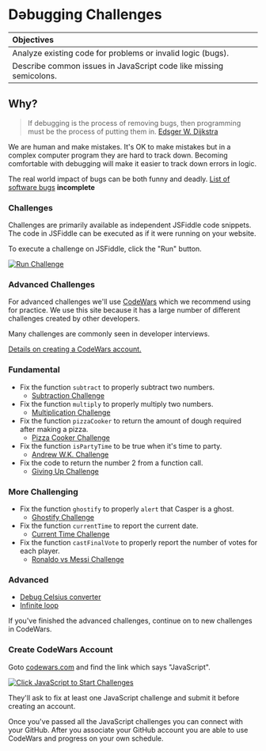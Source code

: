 # Dǝbugging Challenges

| Objectives |
| :--- |
| Analyze existing code for problems or invalid logic (bugs). |
| Describe common issues in JavaScript code like missing semicolons. |

## Why?

> If debugging is the process of removing bugs, then programming must be the process of putting them in. <a href="https://en.wikiquote.org/wiki/Programming#Debugging" target="_blank">Edsger W. Dijkstra</a>

We are human and make mistakes. It's OK to make mistakes but in a complex computer program they are hard to track down. Becoming comfortable with debugging will make it easier to track down errors in logic.

The real world impact of bugs can be both funny and deadly. <a href="https://en.wikipedia.org/wiki/List_of_software_bugs" target="_blank">List of software bugs</a> **incomplete**

### Challenges

Challenges are primarily available as independent JSFiddle code snippets. The code in JSFiddle can be executed as if it were running on your website.

To execute a challenge on JSFiddle, click the "Run" button.

<a href="http://jsfiddle.net" target="_blank"><img src="https://cloud.githubusercontent.com/assets/1329385/10594818/bfc44ff8-7685-11e5-8b6a-dadc6f2d6fa5.png" alt="Run Challenge"></a>

### Advanced Challenges

For advanced challenges we'll use <a href="http://www.codewars.com/" target="_blank">CodeWars</a> which we recommend using for practice. We use this site because it has a large number of different challenges created by other developers.

Many challenges are commonly seen in developer interviews.

[Details on creating a CodeWars account.](#create-codewars-account)

### Fundamental
* Fix the function `subtract` to properly subtract two numbers.
  * <a href="http://jsfiddle.net/eerwitt/wwp7L069/" target="_blank">Subtraction Challenge</a>
* Fix the function `multiply` to properly multiply two numbers.
  * <a href="http://jsfiddle.net/eerwitt/8p27eo1r/" target="_blank">Multiplication Challenge</a>
* Fix the function `pizzaCooker` to return the amount of dough required after making a pizza.
  * <a href="http://jsfiddle.net/eerwitt/6umogevv/" target="_blank">Pizza Cooker Challenge</a>
* Fix the function `isPartyTime` to be true when it's time to party.
  * <a href="http://jsfiddle.net/eerwitt/oLLmbfrk/" target="_blank">Andrew W.K. Challenge</a>
* Fix the code to return the number 2 from a function call.
  * <a href="http://jsfiddle.net/eerwitt/2rvpLw66/" target="_blank">Giving Up Challenge</a>

### More Challenging
* Fix the function `ghostify` to properly `alert` that Casper is a ghost.
  * <a href="http://jsfiddle.net/eerwitt/64uwoz3y/" target="_blank">Ghostify Challenge</a>
* Fix the function `currentTime` to report the current date.
  * <a href="http://jsfiddle.net/eerwitt/2uxcrhwo/" target="_blank">Current Time Challenge</a>
* Fix the function `castFinalVote` to properly report the number of votes for each player.
  * <a href="http://jsfiddle.net/eerwitt/fyr23kg6/" target="_blank">Ronaldo vs Messi Challenge</a>

### Advanced
* <a href="http://www.codewars.com/kata/grasshopper-debug" target="_blank">Debug Celsius converter</a>
* <a href="http://www.codewars.com/kata/unfinished-loop-bug-fixing-number-1/" target="_blank">Infinite loop</a>

If you've finished the advanced challenges, continue on to new challenges in CodeWars.


### Create CodeWars Account

Goto <a href="http://www.codewars.com/" target="_blank">codewars.com</a> and find the link which says "JavaScript".

<a href="http://www.codewars.com" target="_blank"><img src="https://cloud.githubusercontent.com/assets/1329385/10649783/b8534ed8-77fa-11e5-9d58-23c9a57361c2.png" alt="Click JavaScript to Start Challenges"></a>

They'll ask to fix at least one JavaScript challenge and submit it before creating an account.

Once you've passed all the JavaScript challenges you can connect with your GitHub. After you associate your GitHub account you are able to use CodeWars and progress on your own schedule.
